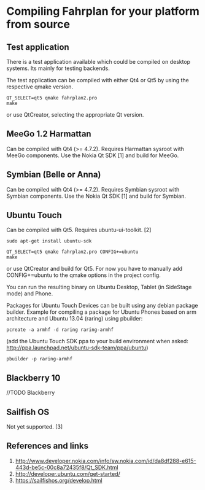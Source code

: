 Compiling Fahrplan for your platform from source
================================================

Test application
----------------

There is a test application available which could be compiled on desktop systems.
Its mainly for testing backends.

The test application can be compiled with either Qt4 or Qt5 by using the respective qmake version.

	QT_SELECT=qt5 qmake fahrplan2.pro
	make

or use QtCreator, selecting the appropriate Qt version.

MeeGo 1.2 Harmattan
-------------------

Can be compiled with Qt4 (>= 4.7.2).
Requires Harmattan sysroot with MeeGo components.
Use the Nokia Qt SDK [1] and build for MeeGo.

Symbian (Belle or Anna)
-----------------------

Can be compiled with Qt4 (>= 4.7.2).
Requires Symbian sysroot with Symbian components.
Use the Nokia Qt SDK [1] and build for Symbian.

Ubuntu Touch
------------

Can be compiled with Qt5. Requires ubuntu-ui-toolkit. [2]

	sudo apt-get install ubuntu-sdk

	QT_SELECT=qt5 qmake fahrplan2.pro CONFIG+=ubuntu
	make

or use QtCreator and build for Qt5. For now you have to manually
add CONFIG+=ubuntu to the qmake options in the project config.

You can run the resulting binary on Ubuntu Desktop, Tablet (in 
SideStage mode) and Phone.

Packages for Ubuntu Touch Devices can be built using any debian
package builder. Example for compiling a package for Ubuntu Phones
based on arm architecture and Ubuntu 13.04 (raring) using pbuilder:

	pcreate -a armhf -d raring raring-armhf
	
(add the Ubuntu Touch SDK ppa to your build environment when asked:
http://ppa.launchpad.net/ubuntu-sdk-team/ppa/ubuntu)

	pbuilder -p raring-armhf


Blackberry 10
-------------

//TODO Blackberry

Sailfish OS
-----------

Not yet supported. [3]

References and links
--------------------

1. http://www.developer.nokia.com/info/sw.nokia.com/id/da8df288-e615-443d-be5c-00c8a72435f8/Qt_SDK.html
2. http://developer.ubuntu.com/get-started/
3. https://sailfishos.org/develop.html